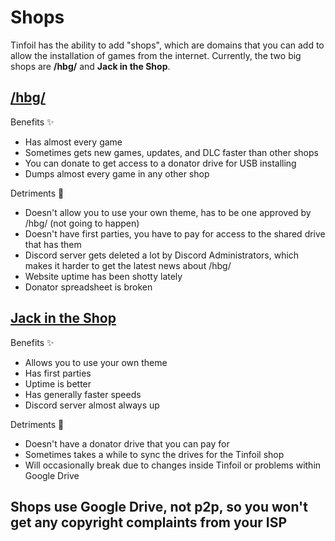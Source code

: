 # Shops

Tinfoil has the ability to add "shops", which are domains that you can add to allow the installation of games from the internet. Currently, the two big shops are **/hbg/** and **Jack in the Shop**.

## [/hbg/](https://hbgshop.ga/main.html)

Benefits ✨ 

* Has almost every game
* Sometimes gets new games, updates, and DLC faster than other shops
* You can donate to get access to a donator drive for USB installing
* Dumps almost every game in any other shop

Detriments 📛 

* Doesn't allow you to use your own theme, has to be one approved by /hbg/ (not going to happen)
* Doesn't have first parties, you have to pay for access to the shared drive that has them
* Discord server gets deleted a lot by Discord Administrators, which makes it harder to get the latest news about /hbg/
* Website uptime has been shotty lately
* Donator spreadsheet is broken

## [Jack in the Shop](https://jits.cc)

Benefits ✨ 

* Allows you to use your own theme
* Has first parties
* Uptime is better
* Has generally faster speeds 
* Discord server almost always up

Detriments 📛 

* Doesn't have a donator drive that you can pay for 
* Sometimes takes a while to sync the drives for the Tinfoil shop
* Will occasionally break due to changes inside Tinfoil or problems within Google Drive
##
## Shops use Google Drive, not p2p, so you won't get any copyright complaints from your ISP

